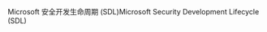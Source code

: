<span data-ttu-id="f99eb-101">Microsoft 安全开发生命周期 (SDL)</span><span class="sxs-lookup"><span data-stu-id="f99eb-101">Microsoft Security Development Lifecycle (SDL)</span></span>